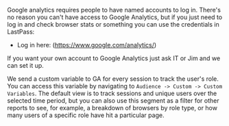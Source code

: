 Google analytics requires people to have named accounts to log in. There's no reason you can't have access to Google Analytics, but if you just need to log in and check browser stats or something you can use the credentials  in LastPass:

* Log in here: (https://www.google.com/analytics/)

If you want your own account to Google Analytics just ask IT or Jim and we can set it up.

We send a custom variable to GA for every session to track the user's role. You can access this variable by navigating to `Audience -> Custom -> Custom Variables`. The default view is to track sessions and unique users over the selected time period, but you can also use this segment as a filter for other reports to see, for example, a breakdown of browsers by role type, or how many users of a specific role have hit a particular page.
